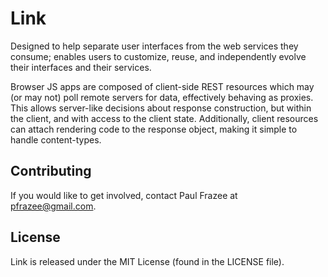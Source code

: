 Link
====

Designed to help separate user interfaces from the web services they consume; enables users to customize, reuse, and independently evolve their interfaces and their services.

Browser JS apps are composed of client-side REST resources which may (or may not) poll remote servers for data, effectively behaving as proxies. This allows server-like decisions about response construction, but within the client, and with access to the client state. Additionally, client resources can attach rendering code to the response object, making it simple to handle content-types.

## Contributing

If you would like to get involved, contact Paul Frazee at pfrazee@gmail.com.

## License

Link is released under the MIT License (found in the LICENSE file).